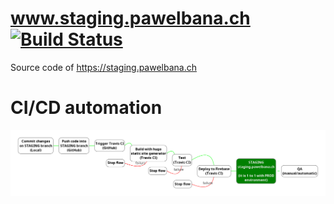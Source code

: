 # www.staging.pawelbana.ch [![Build Status](https://travis-ci.org/pawlobanano/pawelbana.ch.svg?branch=STAGING)](https://travis-ci.org/pawlobanano/pawelbana.ch)

Source code of https://staging.pawelbana.ch

# CI/CD automation
![Automation flow graph](automation-flow-graph-ci-cdel-cdep-on-staging-pawelbana-ch.png "Continous -Integration, -Delivery, -Deployment on www.staging.pawelbana.ch")
